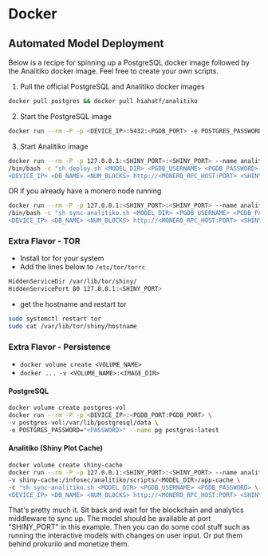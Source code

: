 # Docker

## Automated Model Deployment

Below is a recipe for spinning up a PostgreSQL docker image followed by the Analitiko
docker image. Feel free to create your own scripts.

1. Pull the official PostgreSQL and Analitiko docker images

```bash
docker pull postgres && docker pull hiahatf/analitiko
```

2. Start the PostgreSQL image

```bash
docker run --rm -P -p <DEVICE_IP>:5432:<PGDB_PORT> -e POSTGRES_PASSWORD="<PASSWORD>" --name pg postgres:latest
```

3. Start Analitiko image

```bash
docker run --rm -P -p 127.0.0.1:<SHINY_PORT>:<SHINY_PORT> --name analitiko analitiko:latest \
/bin/bash -c "sh deploy.sh <MODEL_DIR> <PGDB_USERNAME> <PGDB_PASSWORD> \
<DEVICE_IP> <DB_NAME> <NUM_BLOCKS> http://<MONERO_RPC_HOST:PORT> <SHINY_PORT> <PGDB_PORT>"
```

OR if you already have a monero node running

```bash
docker run --rm -P -p 127.0.0.1:<SHINY_PORT>:<SHINY_PORT> --name analitiko analitiko:latest \
/bin/bash -c "sh sync-analitiko.sh <MODEL_DIR> <PGDB_USERNAME> <PGDB_PASSWORD> \
<DEVICE_IP> <DB_NAME> <NUM_BLOCKS> http://<MONERO_RPC_HOST:PORT> <SHINY_PORT> <PGDB_PORT>"
```

### Extra Flavor - TOR

* Install tor for your system
* Add the lines below to `/etc/tor/torrc`

```bash
HiddenServiceDir /var/lib/tor/shiny/
HiddenServicePort 80 127.0.0.1:<SHINY_PORT>
```
* get the hostname and restart tor
```bash
sudo systemctl restart tor
sudo cat /var/lib/tor/shiny/hostname
```

### Extra Flavor - Persistence

* `docker volume create <VOLUME_NAME>`
* `docker ... -v <VOLUME_NAME>:<IMAGE_DIR>`

#### PostgreSQL

```bash
docker volume create postgres-vol
docker run --rm -P -p <DEVICE_IP>:<PGDB_PORT:PGDB_PORT> \
-v postgres-vol:/var/lib/postgresql/data \
-e POSTGRES_PASSWORD="<PASSWORD>" --name pg postgres:latest
```

#### Analitiko (Shiny Plot Cache)

```bash
docker volume create shiny-cache
docker run --rm -P -p 127.0.0.1:<SHINY_PORT>:<SHINY_PORT> --name analitiko analitiko:latest /bin/bash \
-v shiny-cache:/infosec/analitiko/scripts/<MODEL_DIR>/app-cache \
-c "sh sync-analitiko.sh <MODEL_DIR> <PGDB_USERNAME> <PGDB_PASSWORD> \
<DEVICE_IP> <DB_NAME> <NUM_BLOCKS> http://<MONERO_RPC_HOST:PORT> <SHINY_PORT> <PGDB_PORT>"
```

That's pretty much it. Sit back and wait for the blockchain and analytics middleware to sync up.
The model should be available at port "SHINY_PORT" in this example. Then you can do some cool stuff such as
running the interactive models with changes on user input. Or put them behind prokurilo and monetize them.
